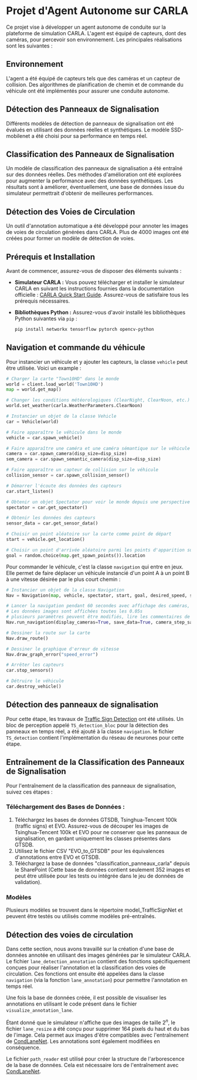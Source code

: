 # Projet d'Agent Autonome sur CARLA

Ce projet vise à développer un agent autonome de conduite sur la plateforme de simulation CARLA. L'agent est équipé de capteurs, dont des caméras, pour percevoir son environnement. Les principales réalisations sont les suivantes :

## Environnement
L'agent a été équipé de capteurs tels que des caméras et un capteur de collision. Des algorithmes de planification de chemin et de commande du véhicule ont été implémentés pour assurer une conduite autonome.

## Détection des Panneaux de Signalisation
Différents modèles de détection de panneaux de signalisation ont été évalués en utilisant des données réelles et synthétiques. Le modèle SSD-mobilenet a été choisi pour sa performance en temps réel.

## Classification des Panneaux de Signalisation
Un modèle de classification des panneaux de signalisation a été entraîné sur des données réelles. Des méthodes d'amélioration ont été explorées pour augmenter la performance avec des données synthétiques. Les résultats sont à améliorer, éventuellement, une base de données issue du simulateur permettrait d'obtenir de meilleures performances. 

## Détection des Voies de Circulation
Un outil d'annotation automatique a été développé pour annoter les images de voies de circulation générées dans CARLA. Plus de 4000 images ont été créées pour former un modèle de détection de voies.


## Prérequis et Installation

Avant de commencer, assurez-vous de disposer des éléments suivants :

- **Simulateur CARLA :** Vous pouvez télécharger et installer le simulateur CARLA en suivant les instructions fournies dans la documentation officielle : [CARLA Quick Start Guide](https://carla.readthedocs.io/en/latest/start_quickstart/). Assurez-vous de satisfaire tous les prérequis nécessaires.

- **Bibliothèques Python :** Assurez-vous d'avoir installé les bibliothèques Python suivantes via `pip` :
  ```bash
  pip install networkx tensorflow pytorch opencv-python
  ```

## Navigation et commande du véhicule  
Pour instancier un véhicule et y ajouter les capteurs, la classe `vehicle` peut être utilisée. Voici un example : 

```python
# Charger la carte "Town10HD" dans le monde
world = client.load_world('Town10HD')
map = world.get_map()

# Changer les conditions météorologiques (ClearNight, ClearNoon, etc.)
world.set_weather(carla.WeatherParameters.ClearNoon)

# Instancier un objet de la classe Vehicle
car = Vehicle(world)

# Faire apparaître le véhicule dans le monde
vehicle = car.spawn_vehicle()

# Faire apparaître une caméra et une caméra sémantique sur le véhicule
camera = car.spawn_camera(disp_size=disp_size)
sem_camera = car.spawn_semantic_camera(disp_size=disp_size)

# Faire apparaître un capteur de collision sur le véhicule
collision_sensor = car.spawn_collision_sensor()

# Démarrer l'écoute des données des capteurs
car.start_listen()

# Obtenir un objet Spectator pour voir le monde depuis une perspective extérieure
spectator = car.get_spectator()

# Obtenir les données des capteurs
sensor_data = car.get_sensor_data()

# Choisir un point aléatoire sur la carte comme point de départ
start = vehicle.get_location()

# Choisir un point d'arrivée aléatoire parmi les points d'apparition sur la carte
goal = random.choice(map.get_spawn_points()).location
```

Pour commander le véhicule, c'est la classe `navigation` qui entre en jeux. Elle permet de faire déplacer un véhicule instancié d'un point A à un point B à une vitesse désirée par le plus court chemin : 

```python 
# Instancier un objet de la classe Navigation
Nav = Navigation(map, vehicle, spectator, start, goal, desired_speed, sensor_data=sensor_data, sensors={'camera': camera, "collision_sensor": collision_sensor, "sem_camera": sem_camera})

# Lancer la navigation pendant 60 secondes avec affichage des caméras, sauvegarde de données et de vidéo
# Les données images sont affichées toutes les 0.05s
# plusieurs paramètres peuvent être modifiés, lire les commentaires de la classe pour plus de détails.
Nav.run_navigation(display_cameras=True, save_data=True, camera_step_save=0.05, save_video=True, time_limit=60)

# Dessiner la route sur la carte
Nav.draw_route()

# Dessiner le graphique d'erreur de vitesse
Nav.draw_graph_error("speed_error")

# Arrêter les capteurs
car.stop_sensors()

# Détruire le véhicule
car.destroy_vehicle()

```


## Détection des panneaux de signalisation 

Pour cette étape, les travaux de [Traffic Sign Detection](https://github.com/aarcosg/traffic-sign-detection) ont été utilisés. 
Un bloc de perception appelé `TS_detection_bloc` pour la détection des panneaux en temps réel, a été ajouté à la classe `navigation`. le fichier `TS_detection` contient l'implémentation du réseau de neurones pour cette étape.


## Entraînement de la Classification des Panneaux de Signalisation

Pour l'entraînement de la classification des panneaux de signalisation, suivez ces étapes :

### Téléchargement des Bases de Données :

1. Téléchargez les bases de données GTSDB, Tsinghua-Tencent 100k (traffic signs) et EVO. Assurez-vous de découper les images de Tsinghua-Tencent 100k et EVO pour ne conserver que les panneaux de signalisation, en gardant uniquement les classes présentes dans GTSDB.
2. Utilisez le fichier CSV "EVO_to_GTSDB" pour les équivalences d'annotations entre EVO et GTSDB.
3. Téléchargez la base de données "classification_panneaux_carla" depuis le SharePoint (Cette base de données contient seulement 352 images et peut être utilisée pour les tests ou intégrée dans le jeu de données de validation).

### Modèles
Plusieurs modèles se trouvent dans le répertoire model_TrafficSignNet et peuvent être testés ou utilisés comme modèles pré-entraînés.


## Détection des voies de circulation

Dans cette section, nous avons travaillé sur la création d'une base de données annotée en utilisant des images générées par le simulateur CARLA. Le fichier `lane_detection_annotation` contient des fonctions spécifiquement conçues pour réaliser l'annotation et la classification des voies de circulation. Ces fonctions ont ensuite été appelées dans la classe `navigation` (via la fonction `lane_annotation`) pour permettre l'annotation en temps réel.

Une fois la base de données créée, il est possible de visualiser les annotations en utilisant le code présent dans le fichier `visualize_annotation_lane`.

Étant donné que le simulateur n'affiche que des images de taille $2^n$, le fichier `lane_resize` a été conçu pour supprimer 164 pixels du haut et du bas de l'image. Cela permet aux images d'être compatibles avec l'entraînement de [CondLaneNet](https://github.com/aliyun/conditional-lane-detection/blob/master/docs/install.md). Les annotations sont également modifiées en conséquence.

Le fichier `path_reader` est utilisé pour créer la structure de l'arborescence de la base de données. Cela est nécessaire lors de l'entraînement avec [CondLaneNet](https://github.com/aliyun/conditional-lane-detection/blob/master/docs/install.md).
